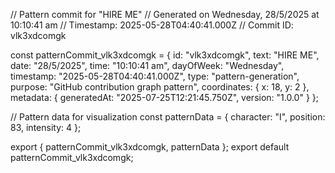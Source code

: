 // Pattern commit for "HIRE ME"
// Generated on Wednesday, 28/5/2025 at 10:10:41 am
// Timestamp: 2025-05-28T04:40:41.000Z
// Commit ID: vlk3xdcomgk

const patternCommit_vlk3xdcomgk = {
  id: "vlk3xdcomgk",
  text: "HIRE ME",
  date: "28/5/2025",
  time: "10:10:41 am",
  dayOfWeek: "Wednesday",
  timestamp: "2025-05-28T04:40:41.000Z",
  type: "pattern-generation",
  purpose: "GitHub contribution graph pattern",
  coordinates: {
    x: 18,
    y: 2
  },
  metadata: {
    generatedAt: "2025-07-25T12:21:45.750Z",
    version: "1.0.0"
  }
};

// Pattern data for visualization
const patternData = {
  character: "I",
  position: 83,
  intensity: 4
};

export { patternCommit_vlk3xdcomgk, patternData };
export default patternCommit_vlk3xdcomgk;

